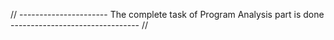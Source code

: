 // ---------------------- The complete task of Program Analysis part is done -------------------------------- //
